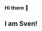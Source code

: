 ### Hi there 👋

<!--
**sbrevers/sbrevers** is a ✨ _special_ ✨ repository because its `README.md` (this file) appears on your GitHub profile.

Here are some ideas to get you started:

- 🔭 I’m currently working on ...
- 🌱 I’m currently learning Javascript
- 👯 I’m looking to collaborate on Github
- 🤔 I’m looking for help with ...
- 💬 Ask me about generale culture
- 📫 How to reach me: ...
- 😄 Pronouns: ...
- ⚡ Fun fact: ...
-->

## I am Sven!

